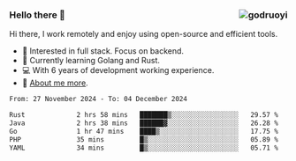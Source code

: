 ### Hello there 👋 <img align="right" src="https://github-readme-stats.vercel.app/api?username=godruoyi&show_icons=true" alt="godruoyi" />

Hi there, I work remotely and enjoy using open-source and efficient tools.

- 🔭 Interested in full stack. Focus on backend.
- 🌱 Currently learning Golang and Rust.
- 💻 With 6 years of development working experience.
- 👒 [About me more](https://godruoyi.com/posts/about-godruoyi).



<!--START_SECTION:waka-->

```txt
From: 27 November 2024 - To: 04 December 2024

Rust             2 hrs 58 mins   ███████▒░░░░░░░░░░░░░░░░░   29.57 %
Java             2 hrs 38 mins   ██████▓░░░░░░░░░░░░░░░░░░   26.28 %
Go               1 hr 47 mins    ████▒░░░░░░░░░░░░░░░░░░░░   17.75 %
PHP              35 mins         █▒░░░░░░░░░░░░░░░░░░░░░░░   05.89 %
YAML             34 mins         █▒░░░░░░░░░░░░░░░░░░░░░░░   05.71 %
```

<!--END_SECTION:waka-->
